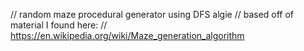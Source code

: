 // random maze procedural generator using DFS algie
// based off of material I found here:
// https://en.wikipedia.org/wiki/Maze_generation_algorithm
